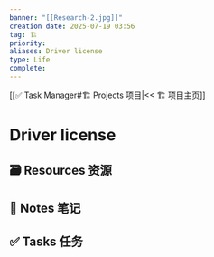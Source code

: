```yaml
---
banner: "[[Research-2.jpg]]"
creation date: 2025-07-19 03:56
tag: 🏗️
priority: 
aliases: Driver license
type: Life
complete:
---
```

[[✅ Task Manager#🏗️ Projects 项目|<< 🏗️ 项目主页]]
# Driver license

## 🗃️ Resources 资源


## 📒 Notes 笔记


## ✅  Tasks 任务




